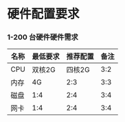 # 硬件配置要求




### 1-200 台硬件硬件需求





| 名称 | 最低要求 | 推荐配置 | 备注 |
| -- | -- | -- | -- |
| CPU | 双核2G | 四核2G | 3:2 |
| 内存 | 4G | 2:3 | 3:3 |
| 磁盘 | 1:4 | 2:4 | 3:4 |
| 网卡 | 1:4 | 2:4 | 3:4 |




